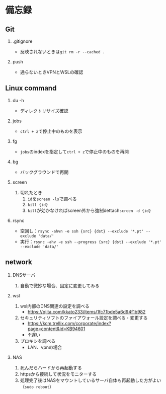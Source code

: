 # 備忘録

## Git

1. .gitignore
    - 反映されないときは```git rm -r --cached .```

1. push
    - 通らないときVPNとWSLの確認

## Linux command

1. du -h
    - ディレクトリサイズ確認

1. jobs
    - `ctrl + z`で停止中のものを表示

1. fg
    - `jobs`のindexを指定して`ctrl + z`で停止中のものを再開

1. bg
    - バックグラウンドで再開

1. screen
    1. 切れたとき
        1. `id`を`screen -ls`で調べる
        1. `kill {id}`
        1. `kill`が効かなければscreen外から強制dettach`screen -d {id}`

1. rsync
    - 空回し：`rsync -ahvn -e ssh {src} {dst} --exclude '*.pt' --exclude 'data/'`
    - 実行：`rsync -ahv -e ssh --progress {src} {dst} --exclude '*.pt' --exclude 'data/'`

## network

1. DNSサーバ
    1. 自動で微妙な場合、固定に変更してみる

1. wsl
    1. wsl内部のDNS関連の設定を調べる
        - <https://qiita.com/kkato233/items/1fc71bde5a6d94f1b982>
    1. セキュリティソフトのファイアウォール設定を調べる・変更する
        - <https://kcm.trellix.com/corporate/index?page=content&id=KB94601>
        - ↑遅い
    1. プロキシを調べる
        - LAN、vpnの場合

1. NAS
    1. 死んだらハードから再起動する
    1. httpsから接続して状況をモニターする
    1. 処理完了後はNASをマウントしているサーバ自体も再起動した方がよい（`sudo reboot`）
